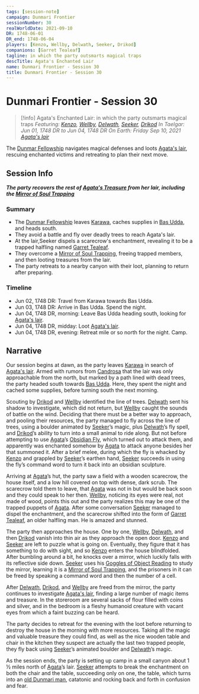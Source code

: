 ```yaml
---
tags: [session-note]
campaign: Dunmari Frontier
sessionNumber: 30
realWorldDate: 2021-09-10
DR: 1748-06-01
DR_end: 1748-06-04
players: [Kenzo, Wellby, Delwath, Seeker, Drikod]
companions: [Garret Tealeaf]
tagline: in which the party outsmarts magical traps
descTitle: Agata's Enchanted Lair
name: Dunmari Frontier - Session 30
title: Dunmari Frontier - Session 30
---
```

# Dunmari Frontier - Session 30

>[!info] Agata's Enchanted Lair: in which the party outsmarts magical traps
> *Featuring: [Kenzo](<../../../people/pcs/dunmar-fellowship/kenzo.md>), [Wellby](<../../../people/pcs/dunmar-fellowship/wellby.md>), [Delwath](<../../../people/pcs/dunmar-fellowship/delwath.md>), [Seeker](<../../../people/pcs/dunmar-fellowship/seeker.md>), [Drikod](<../../../people/pcs/dunmar-fellowship/guests/drikod.md>)*
> *In Taelgar: Jun 01, 1748 DR to Jun 04, 1748 DR*
> *On Earth: Friday Sep 10, 2021*
> *[Agata's lair](<../../../gazetteer/greater-dunmar/dunmari-basin/agata-s-lair.md>)*

The [Dunmar Fellowship](<../../../people/pcs/dunmar-fellowship/dunmar-fellowship.md>) navigates magical defenses and loots [Agata's lair](<../../../gazetteer/greater-dunmar/dunmari-basin/agata-s-lair.md>), rescuing enchanted victims and retreating to plan their next move.

## Session Info

***The party recovers the rest of [Agata's Treasure](<../treasure/agata-s-treasure.md>) from her lair, including the [Mirror of Soul Trapping](<../treasure/notable-items/mirror-of-soul-trapping.md>)***
### Summary
- The [Dunmar Fellowship](<../../../people/pcs/dunmar-fellowship/dunmar-fellowship.md>) leaves [Karawa](<../../../gazetteer/greater-dunmar/realms/dunmar/eastern-dunmar/karawa.md>), caches supplies in [Bas Udda](<../../../gazetteer/greater-dunmar/realms/dunmar/eastern-dunmar/bas-udda.md>), and heads south.
- They avoid a battle and fly over deadly trees to reach Agata's lair.
- At the lair,Seeker dispels a scarecrow's enchantment, revealing it to be a trapped halfling named [Garret Tealeaf](<../../../people/halflings/garret-tealeaf.md>). 
- They overcome a [Mirror of Soul Trapping](<../treasure/notable-items/mirror-of-soul-trapping.md>), freeing trapped members, and then looting treasures from the lair. 
- The party retreats to a nearby canyon with their loot, planning to return after preparing.
### Timeline
- Jun 02, 1748 DR: Travel from Karawa towards Bas Udda.
- Jun 03, 1748 DR: Arrive in Bas Udda. Spend the night.
- Jun 04, 1748 DR, morning: Leave Bas Udda heading south, looking for [Agata's lair](<../../../gazetteer/greater-dunmar/dunmari-basin/agata-s-lair.md>). 
- Jun 04, 1748 DR, midday: Loot [Agata's lair](<../../../gazetteer/greater-dunmar/dunmari-basin/agata-s-lair.md>).
- Jun 04, 1748 DR, evening: Retreat mile or so north for the night. Camp. 


## Narrative
Our session begins at dawn, as the party leaves [Karawa](<../../../gazetteer/greater-dunmar/realms/dunmar/eastern-dunmar/karawa.md>) in search of [Agata's lair](<../../../gazetteer/greater-dunmar/dunmari-basin/agata-s-lair.md>). Armed with rumors from [Candrosa](<../../../people/dunmari/candrosa.md>) that the lair was only approachable from the north, but marked by a path lined with dead trees, the party headed south towards [Bas Udda](<../../../gazetteer/greater-dunmar/realms/dunmar/eastern-dunmar/bas-udda.md>). Here, they spent the night and cached some supplies, before turning south the next morning.

Scouting by [Drikod](<../../../people/pcs/dunmar-fellowship/guests/drikod.md>) and [Wellby](<../../../people/pcs/dunmar-fellowship/wellby.md>) identified the line of trees. [Delwath](<../../../people/pcs/dunmar-fellowship/delwath.md>) sent his shadow to investigate, which did not return, but [Wellby](<../../../people/pcs/dunmar-fellowship/wellby.md>) caught the sounds of battle on the wind. Deciding that there must be a better way to approach, and pooling their resources, the party managed to fly across the line of trees, using a boulder animated by [Seeker](<../../../people/pcs/dunmar-fellowship/seeker.md>)’s magic, plus [Delwath](<../../../people/pcs/dunmar-fellowship/delwath.md>)’s fly spell, and [Drikod](<../../../people/pcs/dunmar-fellowship/guests/drikod.md>)’s ability to turn into a small animal to ride along. But not before attempting to use [Agata](<../../../people/fey/agata.md>)’s [Obsidian Fly](<../treasure/notable-items/obsidian-fly.md>), which turned out to attack them, and apparently was enchanted somehow by [Agata](<../../../people/fey/agata.md>) to attack anyone besides her that summoned it. After a brief melee, during which the fly is whacked by [Kenzo](<../../../people/pcs/dunmar-fellowship/kenzo.md>) and grappled by [Seeker](<../../../people/pcs/dunmar-fellowship/seeker.md>)’s earthen hand, [Seeker](<../../../people/pcs/dunmar-fellowship/seeker.md>) succeeds in using the fly’s command word to turn it back into an obsidian sculpture.

Arriving at [Agata](<../../../people/fey/agata.md>)’s hut, the party saw a field with a wooden scarecrow, the house itself, and a low hill covered on top with dense, dark scrub. The scarecrow told them to leave, that [Agata](<../../../people/fey/agata.md>) was not in but would be back soon and they could speak to her then. [Wellby](<../../../people/pcs/dunmar-fellowship/wellby.md>), noticing its eyes were real, not made of wood, points this out and the party realizes this may be one of the trapped puppets of [Agata](<../../../people/fey/agata.md>). After some conversation [Seeker](<../../../people/pcs/dunmar-fellowship/seeker.md>) managed to dispel the enchantment, and the scarecrow shifted into the form of [Garret Tealeaf](<../../../people/halflings/garret-tealeaf.md>), an older halfling man. He is amazed and stunned.

The party then approaches the house. One by one, [Wellby](<../../../people/pcs/dunmar-fellowship/wellby.md>), [Delwath](<../../../people/pcs/dunmar-fellowship/delwath.md>), and then [Drikod](<../../../people/pcs/dunmar-fellowship/guests/drikod.md>) vanish into thin air as they approach the open door. [Kenzo](<../../../people/pcs/dunmar-fellowship/kenzo.md>) and [Seeker](<../../../people/pcs/dunmar-fellowship/seeker.md>) are left to puzzle what is going on. Eventually, they figure that it has something to do with sight, and so [Kenzo](<../../../people/pcs/dunmar-fellowship/kenzo.md>) enters the house blindfolded. After bumbling around a bit, he knocks over a mirror, which luckily falls with its reflective side down. [Seeker](<../../../people/pcs/dunmar-fellowship/seeker.md>) uses his [Goggles of Object Reading](<../treasure/notable-items/goggles-of-object-reading.md>) to study the mirror, learning it is a [Mirror of Soul Trapping](<../treasure/notable-items/mirror-of-soul-trapping.md>), and the prisoners in it can be freed by speaking a command word and then the number of a cell. 

After [Delwath](<../../../people/pcs/dunmar-fellowship/delwath.md>), [Drikod](<../../../people/pcs/dunmar-fellowship/guests/drikod.md>), and [Wellby](<../../../people/pcs/dunmar-fellowship/wellby.md>) are freed from the mirror, the party continues to investigate [Agata's lair](<../../../gazetteer/greater-dunmar/dunmari-basin/agata-s-lair.md>), finding a large number of magic items and treasure. In the storeroom are several sacks of flour filled with coins and silver, and in the bedroom is a fleshy humanoid creature with vacant eyes from which a faint buzzing can be heard.

The party decides to retreat for the evening with the loot before returning to destroy the house in the morning with more resources. Taking all the magic and valuable treasure they could find, as well as the nice wooden table and chair in the kitchen they suspect are actually the last two trapped people, they fly back using [Seeker](<../../../people/pcs/dunmar-fellowship/seeker.md>)’s animated boulder and [Delwath](<../../../people/pcs/dunmar-fellowship/delwath.md>)’s magic. 

As the session ends, the party is setting up camp in a small canyon about 1 ½ miles north of [Agata](<../../../people/fey/agata.md>)’s lair. [Seeker](<../../../people/pcs/dunmar-fellowship/seeker.md>) attempts to break the enchantment on both the chair and the table, succeeding only on one, the table, which turns into an [old Dunmari man](<../../../people/dunmari/shandar.md>), catatonic and rocking back and forth in confusion and fear.

